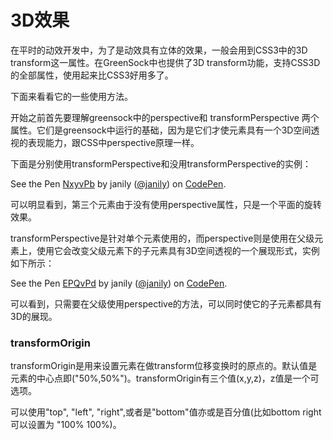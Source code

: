 # 3D效果

在平时的动效开发中，为了是动效具有立体的效果，一般会用到CSS3中的3D transform这一属性。在GreenSock中也提供了3D transform功能，支持CSS3D的全部属性，使用起来比CSS3好用多了。

下面来看看它的一些使用方法。

开始之前首先要理解greensock中的perspective和 transformPerspective 两个属性。它们是greensock中运行的基础，因为是它们才使元素具有一个3D空间透视的表现能力，跟CSS中perspective原理一样。

下面是分别使用transformPerspective和没用transformPerspective的实例：

<p data-height="300" data-theme-id="17491" data-slug-hash="NxyvPb" data-default-tab="result" data-user="janily" data-embed-version="2" data-pen-title="NxyvPb" class="codepen">See the Pen <a href="http://codepen.io/janily/pen/NxyvPb/">NxyvPb</a> by janily (<a href="http://codepen.io/janily">@janily</a>) on <a href="http://codepen.io">CodePen</a>.</p>
<script async src="https://production-assets.codepen.io/assets/embed/ei.js"></script>

可以明显看到，第三个元素由于没有使用perspective属性，只是一个平面的旋转效果。

transformPerspective是针对单个元素使用的，而perspective则是使用在父级元素上，使用它会改变父级元素下的子元素具有3D空间透视的一个展现形式，实例如下所示：

<p data-height="300" data-theme-id="17491" data-slug-hash="EPQvPd" data-default-tab="result" data-user="janily" data-embed-version="2" data-pen-title="EPQvPd" class="codepen">See the Pen <a href="http://codepen.io/janily/pen/EPQvPd/">EPQvPd</a> by janily (<a href="http://codepen.io/janily">@janily</a>) on <a href="http://codepen.io">CodePen</a>.</p>
<script async src="https://production-assets.codepen.io/assets/embed/ei.js"></script>

可以看到，只需要在父级使用perspective的方法，可以同时使它的子元素都具有3D的展现。

### transformOrigin

transformOrigin是用来设置元素在做transform位移变换时的原点的。默认值是元素的中心点即("50%,50%")。transformOrigin有三个值(x,y,z)，z值是一个可选项。

可以使用"top", "left", "right",或者是"bottom"值亦或是百分值(比如bottom right可以设置为 "100% 100%)。

